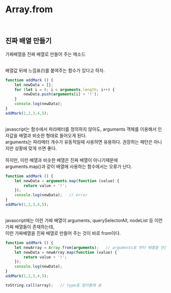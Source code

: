 # Array.from
<br>

## 진짜 배열 만들기
가짜배열을 진짜 배열로 만들어 주는 메소드
<br><br>

배열값 뒤에 느낌표(!)를 붙여주는 함수가 있다고 하자.
```javascript
function addMark () {
    let newData = [];
    for (let i = 0; i < arguments.length; i++) {
        newData.push(arguments[i] + '!');
    }
    console.log(newData);
}
addMark(1,2,3,4,5);
```
<br>
javascript는 함수에서 파라메터를 정의하지 않아도, arguments 객체를 이용해서 인자값을 배열과 비슷한 형태로 들어오게 된다.<br>
arguments는 파라메터 개수가 유동적일때 사용하면 유용하다. 권장하는 패턴은 아니지만 상황에 맞게 쓰면 좋다.<br>
<br>
하지만, 이런 배열과 비슷한 배열은 진짜 배열이 아니기때문에<br>
arguments.map()과 같이 배열에 사용하는 함수에서는 오류가 난다.<br>

```javascript
function addMark () {
    let newData = arguments.map(function (value) {
        return value + '!';
    });
    console.log(newData);	// error
}
addMark(1,2,3,4,5);
```
<br>
javascript에는 이런 가짜 배열이 arguments, querySelectorAll, nodeList 등 이런 가짜 배열들이 존재하는데,<br>
이런 가짜배열을 진짜 배열로 만들어 주는 것이 바로 from이다.

```javascript
function addMark () {
    let newArray = Array.from(arguments);	// arguments로 부터 배열을 만든다.
    let newData = newArray.map(function (value) {
        return value + '!';
    });
    console.log(newData);
}
addMark(1,2,3,4,5);

toString.call(array);	// type을 알아볼때 씀
```
